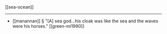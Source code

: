 [[sea-ocean]]

---

- [[manannan]] § "[A] sea god...his cloak was like the sea and the waves were his horses." [[green-mi1990]]